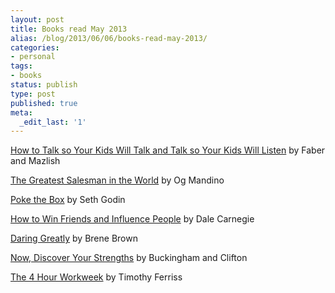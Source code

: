 ```yaml
---
layout: post
title: Books read May 2013
alias: /blog/2013/06/06/books-read-may-2013/
categories:
- personal
tags:
- books
status: publish
type: post
published: true
meta:
  _edit_last: '1'
---
```



<a title="Amazon: Talk-Kids-Will-Listen-And-Listen" href="http://www.amazon.com/Talk-Kids-Will-Listen-And-Listen/dp/0743525086">How to Talk so Your Kids Will Talk and Talk so Your Kids Will Listen</a> by Faber and Mazlish

<a title="Amazon: Greatest Salesman in the World" href="http://www.amazon.com/Greatest-Salesman-World-Og-Mandino/dp/055327757X/">The Greatest Salesman in the World</a> by Og Mandino

<a title="Amazon: Poke the Box" href="http://www.amazon.com/Poke-Box-Seth-Godin/dp/1936719002/">Poke the Box</a> by Seth Godin

<a title="Amazon: How to Win Friends" href="http://www.amazon.com/How-Win-Friends-Influence-People/dp/1439167346/">How to Win Friends and Influence People</a> by Dale Carnegie

<a title="Amazon: Daring Greatly" href="http://www.amazon.com/Daring-Greatly-Courage-Vulnerable-Transforms/dp/1592407331/">Daring Greatly</a> by Brene Brown

<a title="Amazon: Now, Discover Your Strengths" href="http://www.amazon.com/Discover-Your-Strengths-Marcus-Buckingham/dp/0743201140">Now, Discover Your Strengths</a> by Buckingham and Clifton

<a title="Amazon: 4 Hour Workweek" href="http://www.amazon.com/4-Hour-Workweek-Anywhere-Expanded-Updated/dp/0307465357">The 4 Hour Workweek</a> by Timothy Ferriss



